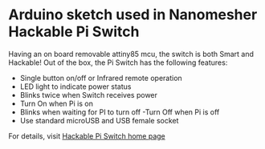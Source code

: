 # Arduino sketch used in Nanomesher Hackable Pi Switch

Having an on board removable attiny85 mcu, the switch is both Smart and Hackable! Out of the box, the Pi Switch has the following features:

- Single button on/off or Infrared remote operation
- LED light to indicate power status
- Blinks twice when Switch receives power
- Turn On when Pi is on
- Blinks when waiting for PI to turn off
-Turn Off when Pi is off
- Use standard microUSB and USB female socket

For details, visit [Hackable Pi Switch home page](http://nanomesher.com/nanomesher-pi-switch-attiny-development-board/)
